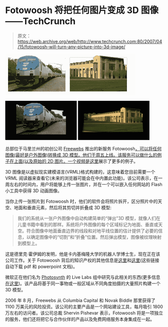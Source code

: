 # Fotowoosh 将把任何图片变成 3D 图像——TechCrunch

> 原文：<https://web.archive.org/web/http://www.techcrunch.com:80/2007/04/15/fotowoosh-will-turn-any-picture-into-3d-image/>

![](img/8a304173cd02065085ac69739ac4ef35.png)

![](img/a6472fe9a7ba7f646876638b29c2634d.png) ![](img/fb6f2d8d8668098ec7e92ff07cc9708d.png)

总部位于马里兰州的初创公司 [Freewebs](https://web.archive.org/web/20220627093858/http://www.freewebs.com/) 推出的新服务 Fotowoosh[，可以将任何图像(最好是户外图像)转换成 3D 模型。他们于周五上线。该服务可以做什么的例子在上面(以及原始的 2D 图片。一个视频是](https://web.archive.org/web/20220627093858/http://fotowoosh.com/)[这里](https://web.archive.org/web/20220627093858/http://members6.freewebs.com//player.swf?&autoplay=1&r=0.9944167258848078&page=http://www.fotowoosh.com/test.htm&pv=1.0&file=5498588)展示了更多的例子。

3D 图像是以虚拟现实建模语言(VRML)格式构建的，这意味着您目前需要一个 VRML 阅读器来查看它(未来的浏览器可能会在中内置此功能)。该公司表示，在一周左右的时间内，用户将能够上传一张图片，并在一个可以嵌入任何网站的 Flash 小工具中获得 3D 动画图像。

当你上传一张照片到 Fotowoosh 时，他们的软件会将照片拆开，区分照片中的天空、地面和垂直元素，然后将其剪切并折叠成 3D 模型:

> 我们的系统从一张户外图像中自动构建简单的“弹出”3D 模型，就像人们在儿童书籍中看到的那样。系统将户外图像的每个区域标记为地面、垂直或天空。符合图像中地面垂直边界的线段和对地平线位置的估计提供了必要的信息，以确定图像中的“切割”和“折叠”位置。然后弹出模型，图像被纹理映射到模型上。

这是德里克·霍伊姆的发明，他是卡内基梅隆大学的机器人学博士生，现在正在该公司工作。关于 Fotowoosh 背后的知识产权的其他信息是[这里](https://web.archive.org/web/20220627093858/http://www.cs.cmu.edu/~dhoiem/presentations/Toward%203D%20Scene%20Understanding.ppt)和[这里](https://web.archive.org/web/20220627093858/http://www.cs.cmu.edu/~dhoiem/publications/hoiem_ijcv06.pdf)(这些链接自动下载 pdf 和 powerpoint 文档)。

微软正在他们名为 [Photosynth](https://web.archive.org/web/20220627093858/http://research.microsoft.com/IVM/PhotoTours/) 的 Live Labs 组中研究与此相关的东西(更多信息[在这里](https://web.archive.org/web/20220627093858/http://research.microsoft.com/IVM/PhotoTours/))。该产品将基于同一事物或一般区域从不同角度拍摄的大量照片构建一个 3D 模型。

2006 年 8 月，Freewebs 从 Columbia Capital 和 Novak Biddle 那里获得了 1100 万美元的风险投资。该公司的主要产品是一个网站建设工具，每月吸引 1800 万左右的访问者。该公司总裁 Shervin Pishevar 表示，Fotowoosh 将是一项独立的服务，他们还将把它与合作伙伴的产品以及免费网络服务本身集成在一起。